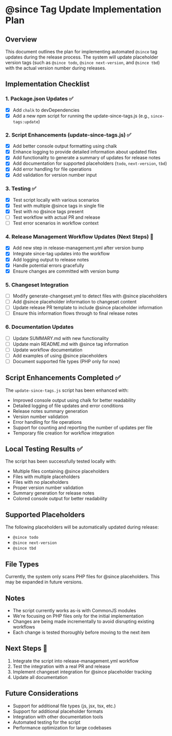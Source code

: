 # @since Tag Update Implementation Plan

## Overview

This document outlines the plan for implementing automated `@since` tag updates during the release process. The system will update placeholder version tags (such as `@since todo`, `@since next-version`, and `@since tbd`) with the actual version number during releases.

## Implementation Checklist

### 1. Package.json Updates ✅
- [x] Add `chalk` to devDependencies
- [x] Add a new npm script for running the update-since-tags.js (e.g., `since-tags:update`)

### 2. Script Enhancements (update-since-tags.js) ✅
- [x] Add better console output formatting using chalk
- [x] Enhance logging to provide detailed information about updated files
- [x] Add functionality to generate a summary of updates for release notes
- [x] Add documentation for supported placeholders (`todo`, `next-version`, `tbd`)
- [x] Add error handling for file operations
- [x] Add validation for version number input

### 3. Testing ✅
- [x] Test script locally with various scenarios
- [x] Test with multiple @since tags in single file
- [x] Test with no @since tags present
- [ ] Test workflow with actual PR and release
- [ ] Test error scenarios in workflow context

### 4. Release Management Workflow Updates (Next Steps) 🚀
- [x] Add new step in release-management.yml after version bump
- [x] Integrate since-tag updates into the workflow
- [x] Add logging output to release notes
- [x] Handle potential errors gracefully
- [x] Ensure changes are committed with version bump

### 5. Changeset Integration
- [ ] Modify generate-changeset.yml to detect files with @since placeholders
- [ ] Add @since placeholder information to changeset content
- [ ] Update release PR template to include @since placeholder information
- [ ] Ensure this information flows through to final release notes

### 6. Documentation Updates
- [ ] Update SUMMARY.md with new functionality
- [ ] Update main README.md with @since tag information
- [ ] Update workflow documentation
- [ ] Add examples of using @since placeholders
- [ ] Document supported file types (PHP only for now)

## Script Enhancements Completed ✅

The `update-since-tags.js` script has been enhanced with:
- Improved console output using chalk for better readability
- Detailed logging of file updates and error conditions
- Release notes summary generation
- Version number validation
- Error handling for file operations
- Support for counting and reporting the number of updates per file
- Temporary file creation for workflow integration

## Local Testing Results ✅

The script has been successfully tested locally with:
- Multiple files containing @since placeholders
- Files with multiple placeholders
- Files with no placeholders
- Proper version number validation
- Summary generation for release notes
- Colored console output for better readability

## Supported Placeholders

The following placeholders will be automatically updated during release:
- `@since todo`
- `@since next-version`
- `@since tbd`

## File Types

Currently, the system only scans PHP files for @since placeholders. This may be expanded in future versions.

## Notes

- The script currently works as-is with CommonJS modules
- We're focusing on PHP files only for the initial implementation
- Changes are being made incrementally to avoid disrupting existing workflows
- Each change is tested thoroughly before moving to the next item

## Next Steps 🚀

1. Integrate the script into release-management.yml workflow
2. Test the integration with a real PR and release
3. Implement changeset integration for @since placeholder tracking
4. Update all documentation

## Future Considerations

- Support for additional file types (js, jsx, tsx, etc.)
- Support for additional placeholder formats
- Integration with other documentation tools
- Automated testing for the script
- Performance optimization for large codebases 